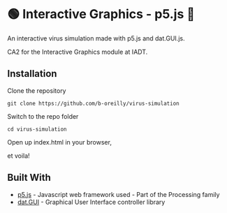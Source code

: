 # :green_circle: Interactive Graphics - p5.js :red_circle:
 An interactive virus simulation made with p5.js and dat.GUI.js. 

CA2 for the Interactive Graphics module at IADT.

## Installation

Clone the repository

    git clone https://github.com/b-oreilly/virus-simulation

Switch to the repo folder

    cd virus-simulation
    
Open up index.html in your browser, 

et voila!
       
    
## Built With

* [p5.js](https://p5js.org/) - Javascript web framework used - Part of the Processing family
* [dat.GUI](https://github.com/dataarts/dat.gui) - Graphical User Interface controller library
